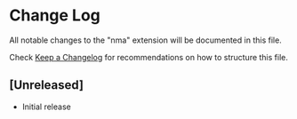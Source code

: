 # Change Log

All notable changes to the "nma" extension will be documented in this file.

Check [Keep a Changelog](http://keepachangelog.com/) for recommendations on how to structure this file.

## [Unreleased]

- Initial release